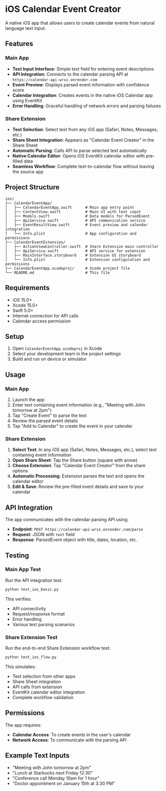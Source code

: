 # iOS Calendar Event Creator

A native iOS app that allows users to create calendar events from natural language text input.

## Features

### Main App
- **Text Input Interface**: Simple text field for entering event descriptions
- **API Integration**: Connects to the calendar parsing API at `https://calendar-api-wrxz.onrender.com`
- **Event Preview**: Displays parsed event information with confidence score
- **Calendar Integration**: Creates events in the native iOS Calendar app using EventKit
- **Error Handling**: Graceful handling of network errors and parsing failures

### Share Extension
- **Text Selection**: Select text from any iOS app (Safari, Notes, Messages, etc.)
- **Share Sheet Integration**: Appears as "Calendar Event Creator" in the Share Sheet
- **Automatic Parsing**: Calls API to parse selected text automatically
- **Native Calendar Editor**: Opens iOS EventKit calendar editor with pre-filled data
- **Seamless Workflow**: Complete text-to-calendar flow without leaving the source app

## Project Structure

```
ios/
├── CalendarEventApp/
│   ├── CalendarEventApp.swift      # Main app entry point
│   ├── ContentView.swift           # Main UI with text input
│   ├── Models.swift                # Data models for ParsedEvent
│   ├── ApiService.swift            # API communication service
│   ├── EventResultView.swift       # Event preview and calendar integration
│   └── Info.plist                  # App configuration and permissions
├── CalendarEventExtension/
│   ├── ActionViewController.swift  # Share Extension main controller
│   ├── ApiService.swift            # API service for extension
│   ├── MainInterface.storyboard    # Extension UI storyboard
│   └── Info.plist                  # Extension configuration and permissions
├── CalendarEventApp.xcodeproj/     # Xcode project file
└── README.md                       # This file
```

## Requirements

- iOS 15.0+
- Xcode 15.0+
- Swift 5.0+
- Internet connection for API calls
- Calendar access permission

## Setup

1. Open `CalendarEventApp.xcodeproj` in Xcode
2. Select your development team in the project settings
3. Build and run on device or simulator

## Usage

### Main App
1. Launch the app
2. Enter text containing event information (e.g., "Meeting with John tomorrow at 2pm")
3. Tap "Create Event" to parse the text
4. Review the parsed event details
5. Tap "Add to Calendar" to create the event in your calendar

### Share Extension
1. **Select Text**: In any iOS app (Safari, Notes, Messages, etc.), select text containing event information
2. **Open Share Sheet**: Tap the Share button (square with arrow)
3. **Choose Extension**: Tap "Calendar Event Creator" from the share options
4. **Automatic Processing**: Extension parses the text and opens the calendar editor
5. **Edit & Save**: Review the pre-filled event details and save to your calendar

## API Integration

The app communicates with the calendar parsing API using:
- **Endpoint**: `POST https://calendar-api-wrxz.onrender.com/parse`
- **Request**: JSON with `text` field
- **Response**: ParsedEvent object with title, dates, location, etc.

## Testing

### Main App Test
Run the API integration test:
```bash
python test_ios_basic.py
```

This verifies:
- API connectivity
- Request/response format
- Error handling
- Various text parsing scenarios

### Share Extension Test
Run the end-to-end Share Extension workflow test:
```bash
python test_ios_flow.py
```

This simulates:
- Text selection from other apps
- Share Sheet integration
- API calls from extension
- EventKit calendar editor integration
- Complete workflow validation

## Permissions

The app requires:
- **Calendar Access**: To create events in the user's calendar
- **Network Access**: To communicate with the parsing API

## Example Text Inputs

- "Meeting with John tomorrow at 2pm"
- "Lunch at Starbucks next Friday 12:30"
- "Conference call Monday 10am for 1 hour"
- "Doctor appointment on January 15th at 3:30 PM"
